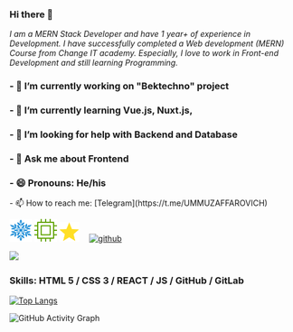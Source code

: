 ### Hi there 👋
<i>I am a MERN Stack Developer and have 1 year+ of experience in  Development. I have successfully completed a Web development (MERN) Course from Change IT academy. Especially, I love to work in Front-end Development and still learning Programming.</i>
<h3>- 🔭 I’m currently working on "Bektechno" project</h3>
<h3>- 🌱 I’m currently learning Vue.js, Nuxt.js, </h3>
<h3>- 🤔 I’m looking for help with Backend and Database</h3>
<h3>- 💬 Ask me about Frontend</h3>
<h3>- 😄 Pronouns: He/his</h3>
- 📫 How to reach me: [Telegram](https://t.me/UMMUZAFFAROVICH)




<a href='https://archiveprogram.github.com/'><img src='https://raw.githubusercontent.com/acervenky/animated-github-badges/master/assets/acbadge.gif' width='40' height='40'></a>
<a href='https://docs.github.com/en/developers'><img src='https://raw.githubusercontent.com/acervenky/animated-github-badges/master/assets/devbadge.gif' width='40' height='40'></a>
<a href='https://stars.github.com/'><img src='https://raw.githubusercontent.com/acervenky/animated-github-badges/master/assets/starbadge.gif' width='35' height='35'></a> 
[<img src='https://cdn.jsdelivr.net/npm/simple-icons@3.0.1/icons/github.svg' alt='github' height='40'>](https://github.com/mirafzal1307)   

<img src="https://github-readme-stats.vercel.app/api?username=mirafzal1307&&show_icons=true&title_color=ffffff&icon_color=bb2acf&text_color=daf7dc&bg_color=151515" >


<h3>Skills: HTML 5 / CSS 3 / REACT / JS / GitHub / GitLab</h3>

[![Top Langs](https://github-readme-stats.vercel.app/api/top-langs/?username=mirafzal1307&&show_icons=true&title_color=ffffff&icon_color=bb2acf&text_color=daf7dc&bg_color=151515)](https://github.com/Mirafzal1307/ReactProject)

![GitHub Activity Graph](https://activity-graph.herokuapp.com/graph?username=mirafzal1307&&show_icons=true&title_color=ffffff&icon_color=bb2acf&text_color=daf7dc&bg_color=151515)  
